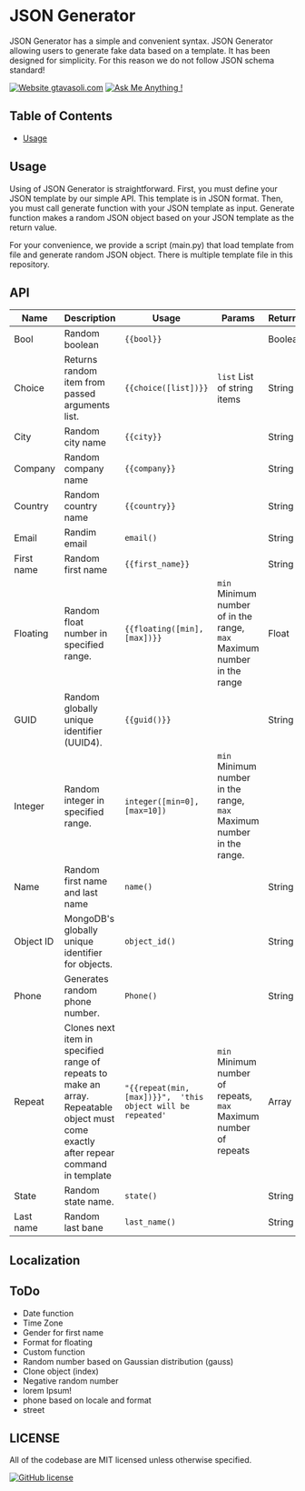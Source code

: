 # JSON Generator
JSON Generator has a simple and convenient syntax. JSON Generator allowing users to generate fake data based on a template. It has been designed for simplicity. For this reason we do not follow JSON schema standard! 

[![Website gtavasoli.com](https://img.shields.io/website-up-down-green-red/http/shields.io.svg)](https://gtavasoli.com/)
[![Ask Me Anything !](https://img.shields.io/badge/Ask%20me-anything-1abc9c.svg)](https://t.me/gtavasoli_me)

## Table of Contents
- [Usage](#usage)

## Usage
Using of JSON Generator is straightforward. First, you must define your JSON template by our simple API. This template is in JSON format. Then, you must call generate function with your JSON template as input. Generate function makes a random JSON object based on your JSON template as the return value. 

For your convenience, we provide a script (main.py) that load template from file and generate random JSON object. There is multiple template file in this repository.

## API

| Name | Description | Usage | Params | Returns |
| --- | --- | --- | --- | --- |
| Bool | Random boolean | ```{{bool}}``` | | Boolean |
| Choice | Returns random item from passed arguments list. | ```{{choice([list])}}``` | ```list``` List of string items | String |
| City | Random city name | ```{{city}}``` | | String |
| Company | Random company name | ```{{company}}``` | | String |
| Country | Random country name | ```{{country}}``` | | String |
| Email | Randim email | ```email()``` | | String |
| First name | Random first name | ```{{first_name}}``` | | String |
| Floating | Random float number in specified range. | ```{{floating([min], [max])}}``` | ```min``` Minimum number of in the range, ```max``` Maximum number in the range | Float |
| GUID | Random globally unique identifier (UUID4). | ```{{guid()}}``` | | String |
| Integer | Random integer in specified range. | ```integer([min=0], [max=10])``` | ```min``` Minimum number in the range, ```max``` Maximum number in the range. |
| Name | Random first name and last name | ```name()``` | | String |
| Object ID | MongoDB's globally unique identifier for objects. | ```object_id()``` | | String |
| Phone | Generates random phone number.  | ```Phone()``` | | String |
| Repeat | Clones next item in specified range of repeats to make an array. Repeatable object must come exactly after repear command in template | ```"{{repeat(min, [max])}}",  'this object will be repeated'``` | ```min``` Minimum number of repeats, ```max``` Maximum number of repeats | Array |
| State | Random state name. | ```state()``` | | String |
| Last name | Random last bane | ```last_name()``` | | String |

## Localization


## ToDo
- Date function
- Time Zone
- Gender for first name
- Format for floating
- Custom function
- Random number based on Gaussian distribution (gauss)
- Clone object (index)
- Negative random number
- lorem Ipsum!
- phone based on locale and format
- street

## LICENSE
All of the codebase are MIT licensed unless otherwise specified. 

[![GitHub license](https://img.shields.io/github/license/Naereen/StrapDown.js.svg)](https://github.com/Naereen/StrapDown.js/blob/master/LICENSE)